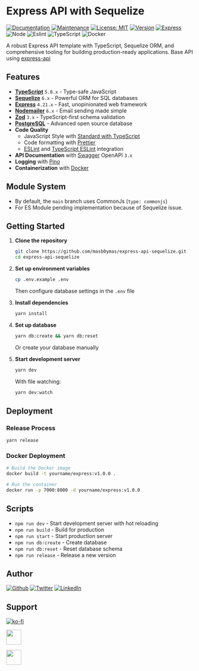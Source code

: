 # Express API with Sequelize

[![Documentation](https://img.shields.io/badge/Documentation-yes-brightgreen.svg)](https://github.com/masb0ymas/express-api-sequelize#readme)
[![Maintenance](https://img.shields.io/badge/Maintained%3F-yes-green.svg)](https://github.com/masb0ymas/express-api-sequelize/graphs/commit-activity)
[![License: MIT](https://img.shields.io/badge/License-MIT-yellow.svg)](https://github.com/masb0ymas/express-api-sequelize/blob/master/LICENSE.md)
[![Version](https://img.shields.io/badge/Version-6.0.0-blue.svg?cacheSeconds=2592000)](https://github.com/masb0ymas/express-api-sequelize/releases/tag/v6.0.0)
[![Express](https://img.shields.io/badge/Express-4.21.2-informational?logo=express&color=22272E)](https://expressjs.com/)
![Node](https://badges.aleen42.com/src/node.svg)
![Eslint](https://badges.aleen42.com/src/eslint.svg)
![TypeScript](https://badges.aleen42.com/src/typescript.svg)
![Docker](https://badges.aleen42.com/src/docker.svg)

A robust Express API template with TypeScript, Sequelize ORM, and comprehensive tooling for building production-ready applications.
Base API using [express-api](https://github.com/masb0ymas/express-api)

## Features

- **[TypeScript](https://github.com/microsoft/TypeScript)** `5.8.x` - Type-safe JavaScript
- **[Sequelize](https://github.com/sequelize/sequelize)** `6.x` - Powerful ORM for SQL databases
- **[Express](https://expressjs.com/)** `4.21.x` - Fast, unopinionated web framework
- **[Nodemailer](https://github.com/nodemailer/nodemailer)** `6.x` - Email sending made simple
- **[Zod](https://github.com/colinhacks/zod)** `3.x` - TypeScript-first schema validation
- **[PostgreSQL](https://www.postgresql.org/)** - Advanced open source database
- **Code Quality**
  - JavaScript Style with [Standard with TypeScript](https://github.com/standard/eslint-config-standard-with-typescript)
  - Code formatting with [Prettier](https://github.com/prettier/prettier)
  - [ESLint](https://github.com/prettier/eslint-config-prettier) and [TypeScript ESLint](https://github.com/typescript-eslint/typescript-eslint) integration
- **API Documentation** with [Swagger](https://github.com/swagger-api/swagger-ui) OpenAPI `3.x`
- **Logging** with [Pino](https://github.com/pinojs/pino)
- **Containerization** with [Docker](https://www.docker.com/)

## Module System

- By default, the `main` branch uses CommonJs (`type: commonjs`)
- For ES Module pending implementation because of Sequelize issue.

## Getting Started

1. **Clone the repository**

   ```bash
   git clone https://github.com/masb0ymas/express-api-sequelize.git
   cd express-api-sequelize
   ```

2. **Set up environment variables**

   ```bash
   cp .env.example .env
   ```

   Then configure database settings in the `.env` file

3. **Install dependencies**

   ```bash
   yarn install
   ```

4. **Set up database**

   ```bash
   yarn db:create && yarn db:reset
   ```

   Or create your database manually

5. **Start development server**

   ```bash
   yarn dev
   ```

   With file watching:

   ```bash
   yarn dev:watch
   ```

## Deployment

### Release Process

```bash
yarn release
```

### Docker Deployment

```bash
# Build the Docker image
docker build -t yourname/express:v1.0.0 .

# Run the container
docker run -p 7000:8000 -d yourname/express:v1.0.0
```

## Scripts

- `npm run dev` - Start development server with hot reloading
- `npm run build` - Build for production
- `npm run start` - Start production server
- `npm run db:create` - Create database
- `npm run db:reset` - Reset database schema
- `npm run release` - Release a new version

## Author

[![Github](https://badges.aleen42.com/src/github.svg)](https://github.com/masb0ymas)
[![Twitter](https://badges.aleen42.com/src/twitter.svg)](https://twitter.com/masb0ymas)
[![LinkedIn](https://img.shields.io/badge/LinkedIn-Informational?logo=linkedin&color=0A66C2&logoColor=white)](https://www.linkedin.com/in/masb0ymas)

## Support

[![ko-fi](https://ko-fi.com/img/githubbutton_sm.svg)](https://ko-fi.com/I2I03MVAI)

[<img height="40" src="https://trakteer.id/images/mix/navbar-logo-lite.png">](https://trakteer.id/masb0ymas)

[<img height="40" src="https://upload.wikimedia.org/wikipedia/commons/thumb/b/b5/PayPal.svg/1280px-PayPal.svg.png">](https://www.paypal.com/paypalme/masb0ymas)
